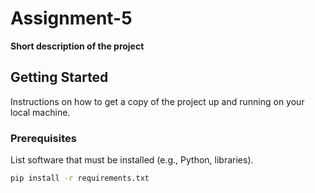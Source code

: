 # Assignment-5

**Short description of the project**

## Getting Started

Instructions on how to get a copy of the project up and running on your local machine.

### Prerequisites

List software that must be installed (e.g., Python, libraries).

```bash
pip install -r requirements.txt
